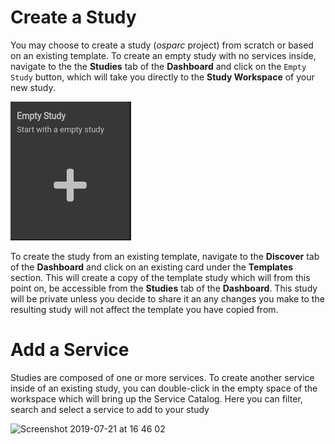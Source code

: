 # Create a Study

You may choose to create a study (*osparc* project) from scratch or based on an existing template. To create an empty study with no services inside, navigate to the the **Studies** tab of the **Dashboard** and click on the ```Empty Study``` button, which will take you directly to the **Study Workspace** of your new study.

![emptystudy](../../_media/emptystudy.png)

To create the study from an existing template, navigate to the **Discover** tab of the **Dashboard** and click on an existing card under the **Templates** section. This will create a copy of the template study which will from this point on, be accessible from the **Studies** tab of the **Dashboard**. This study will be private unless you decide to share it an any changes you make to the resulting study will not affect the template you have copied from. 

# Add a Service

Studies are composed of one or more services. To create another service inside of an existing study, you can double-click in the empty space of the workspace which will bring up the Service Catalog. Here you can filter, search and select a service to add to your study

<img width="1018" alt="Screenshot 2019-07-21 at 16 46 02" src="https://user-images.githubusercontent.com/32800795/61592697-14651d00-abd7-11e9-9319-a1ee9548803e.png"> <br/>